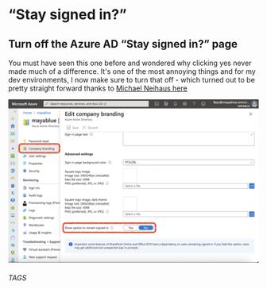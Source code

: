 # “Stay signed in?”

## Turn off the Azure AD “Stay signed in?” page

You must have seen this one before and wondered why clicking yes never made much of a difference.
It's one of the most annoying things and for my dev environments, I now make sure to turn that off - which turned out to be pretty straight forward thanks to [Michael Neihaus here](https://oofhours.com/2020/12/17/turn-off-the-azure-ad-stay-signed-in-page/)

![Company Branding option](../images/2021-04-01/CompanyBranding.png)

###### TAGS

<AAD> <DevTenant>
